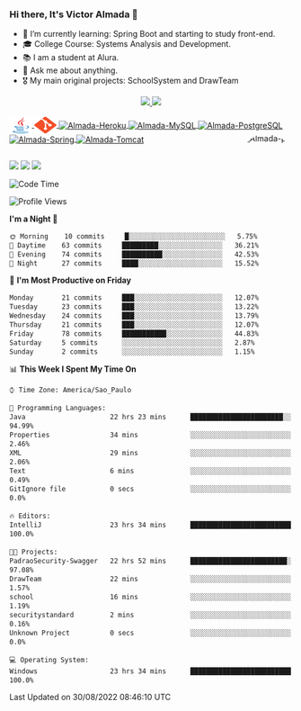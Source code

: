 ### Hi there, It's Victor Almada 👋


- 🌱 I’m currently learning: Spring Boot and starting to study front-end.
- 🎓 College Course: Systems Analysis and Development.
- 📚  I am a student at Alura.
- 💬 Ask me about anything.
- 🎖 My main original projects: SchoolSystem and DrawTeam


<div align="center">
  <a href="https://github.com/Almadavic">
  <img height="180em" src="https://github-readme-stats.vercel.app/api?username=Almadavic&show_icons=true&theme=dracula&include_all_commits=true&count_private=true"/>
  <img height="180em" src="https://github-readme-stats.vercel.app/api/top-langs/?username=Almadavic&layout=compact&langs_count=7&theme=dracula"/>
</div>
<div style="display: inline_block"><br>
  <img align="center" alt="Almada-Java" height="30" width="40" src="https://raw.githubusercontent.com/devicons/devicon/master/icons/java/java-original.svg">
  <img align="center" alt="Almada-Git" height="30" width="40" src="https://raw.githubusercontent.com/devicons/devicon/master/icons/git/git-original.svg">
  <img align="center" alt="Almada-Heroku" height="30" width="40" src="https://cdn.jsdelivr.net/gh/devicons/devicon/icons/heroku/heroku-plain-wordmark.svg" />             
  <img align="center" alt="Almada-MySQL" height="30" width="40" src="https://cdn.jsdelivr.net/gh/devicons/devicon/icons/mysql/mysql-original-wordmark.svg" />
  <img align="center" alt="Almada-PostgreSQL" height="30" width="40" src="https://cdn.jsdelivr.net/gh/devicons/devicon/icons/postgresql/postgresql-plain-wordmark.svg" />
  <img align="center" alt="Almada-Spring" height="30" width="40" src="https://cdn.jsdelivr.net/gh/devicons/devicon/icons/spring/spring-original-wordmark.svg" />
  <img align="center" alt="Almada-Tomcat" height="30" width="40" src="https://cdn.jsdelivr.net/gh/devicons/devicon/icons/tomcat/tomcat-original-wordmark.svg" />
  <img align="right" alt="Almada-pic" height="150" style="border-radius:50px;" src="https://user-images.githubusercontent.com/85299065/185514627-94fcf387-edc6-4c24-88f1-b4873ccd49e9.png">
</div>
  
  ##
 
<div> 
  <a href="https://www.youtube.com/channel/UCUrcUNA90M_ZqLEcQxd3UNA" target="_blank"><img src="https://img.shields.io/badge/YouTube-FF0000?style=for-the-badge&logo=youtube&logoColor=white" target="_blank"></a>
 <a href = "mailto:almadavic@live.com"><img src="https://img.shields.io/badge/-Gmail-%23333?style=for-the-badge&logo=gmail&logoColor=white" target="_blank"></a>
  <a href="https://www.linkedin.com/in/victoralmada/" target="_blank"><img src="https://img.shields.io/badge/-LinkedIn-%230077B5?style=for-the-badge&logo=linkedin&logoColor=white" target="_blank"></a> 
</div>

<!--START_SECTION:waka-->
![Code Time](http://img.shields.io/badge/Code%20Time-34%20hrs%2023%20mins-blue)

![Profile Views](http://img.shields.io/badge/Profile%20Views-23-blue)

**I'm a Night 🦉** 

```text
🌞 Morning    10 commits     █░░░░░░░░░░░░░░░░░░░░░░░░   5.75% 
🌆 Daytime    63 commits     █████████░░░░░░░░░░░░░░░░   36.21% 
🌃 Evening    74 commits     ██████████░░░░░░░░░░░░░░░   42.53% 
🌙 Night      27 commits     ████░░░░░░░░░░░░░░░░░░░░░   15.52%

```
📅 **I'm Most Productive on Friday** 

```text
Monday       21 commits     ███░░░░░░░░░░░░░░░░░░░░░░   12.07% 
Tuesday      23 commits     ███░░░░░░░░░░░░░░░░░░░░░░   13.22% 
Wednesday    24 commits     ███░░░░░░░░░░░░░░░░░░░░░░   13.79% 
Thursday     21 commits     ███░░░░░░░░░░░░░░░░░░░░░░   12.07% 
Friday       78 commits     ███████████░░░░░░░░░░░░░░   44.83% 
Saturday     5 commits      ░░░░░░░░░░░░░░░░░░░░░░░░░   2.87% 
Sunday       2 commits      ░░░░░░░░░░░░░░░░░░░░░░░░░   1.15%

```


📊 **This Week I Spent My Time On** 

```text
⌚︎ Time Zone: America/Sao_Paulo

💬 Programming Languages: 
Java                     22 hrs 23 mins      ███████████████████████░░   94.99% 
Properties               34 mins             ░░░░░░░░░░░░░░░░░░░░░░░░░   2.46% 
XML                      29 mins             ░░░░░░░░░░░░░░░░░░░░░░░░░   2.06% 
Text                     6 mins              ░░░░░░░░░░░░░░░░░░░░░░░░░   0.49% 
GitIgnore file           0 secs              ░░░░░░░░░░░░░░░░░░░░░░░░░   0.0%

🔥 Editors: 
IntelliJ                 23 hrs 34 mins      █████████████████████████   100.0%

🐱‍💻 Projects: 
PadraoSecurity-Swagger   22 hrs 52 mins      ████████████████████████░   97.08% 
DrawTeam                 22 mins             ░░░░░░░░░░░░░░░░░░░░░░░░░   1.57% 
school                   16 mins             ░░░░░░░░░░░░░░░░░░░░░░░░░   1.19% 
securitystandard         2 mins              ░░░░░░░░░░░░░░░░░░░░░░░░░   0.16% 
Unknown Project          0 secs              ░░░░░░░░░░░░░░░░░░░░░░░░░   0.0%

💻 Operating System: 
Windows                  23 hrs 34 mins      █████████████████████████   100.0%

```


 Last Updated on 30/08/2022 08:46:10 UTC
<!--END_SECTION:waka-->
